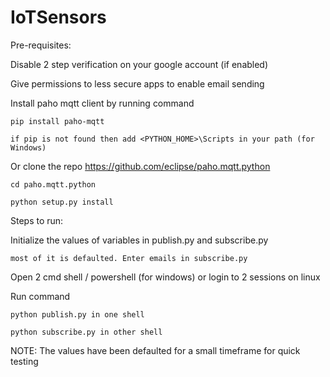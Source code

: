 # IoTSensors

Pre-requisites:
  
  Disable 2 step verification on your google account (if enabled)
  
  Give permissions to less secure apps to enable email sending
  
  Install paho mqtt client by running command 
  
    pip install paho-mqtt
  
    if pip is not found then add <PYTHON_HOME>\Scripts in your path (for Windows)
  
  Or clone the repo https://github.com/eclipse/paho.mqtt.python 
    
    cd paho.mqtt.python
    
    python setup.py install

Steps to run:
  
  Initialize the values of variables in publish.py and subscribe.py
    
    most of it is defaulted. Enter emails in subscribe.py
  
  Open 2 cmd shell / powershell (for windows) or login to 2 sessions on linux
  
  Run command
    
    python publish.py in one shell
    
    python subscribe.py in other shell
    
  NOTE: The values have been defaulted for a small timeframe for quick testing
